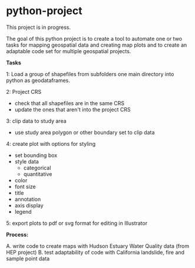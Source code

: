 # python-project


This project is in progress.

The goal of this python project is to create a tool to automate one or two tasks for mapping geospatial data and creating map plots and to create an adaptable code set for multiple geospatial projects. 

**Tasks**

1: Load a group of shapefiles from subfolders one main directory into python as geodataframes.

2: Project CRS
- check that all shapefiles are in the same CRS
- update the ones that aren't into the project CRS
	
3: clip data to study area
- use study area polygon or other boundary set to clip data

4: create plot with options for styling 
- set bounding box
- style data 
	- categorical 
	- quantitative 
- color
- font size
- title
- annotation
- axis display
- legend

5: export plots to pdf or svg format for editing in Illustrator

	
**Process:** 

A. write code to create maps with Hudson Estuary Water Quality data (from HEP project)
B. test adaptability of code with California landslide, fire and sample point data
 

